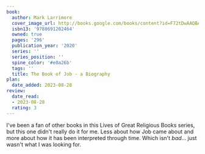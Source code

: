 ```yaml
---
book:
  author: Mark Larrimore
  cover_image_url: http://books.google.com/books/content?id=F72tDwAAQBAJ&printsec=frontcover&img=1&zoom=1&edge=curl&source=gbs_api
  isbn13: '9780691202464'
  owned: true
  pages: '296'
  publication_year: '2020'
  series: ''
  series_position: ''
  spine_color: '#e0a26b'
  tags: ''
  title: The Book of Job - a Biography
plan:
  date_added: 2023-08-28
review:
  date_read:
  - 2023-08-28
  rating: 3
---
```

I've been a fan of other books in this Lives of Great Religious Books series, but this one didn't really do it for me. Less about how Job came about and more about how it has been interpreted through time. Which isn't _bad_... just wasn't what I was looking for.
